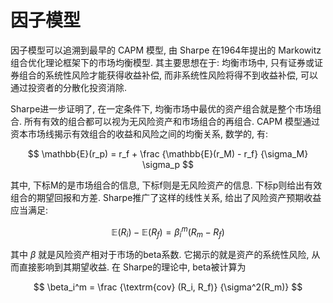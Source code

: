 # 因子模型

因子模型可以追溯到最早的 CAPM 模型, 由 Sharpe 在1964年提出的 Markowitz 组合优化理论框架下的市场均衡模型. 其主要思想在于: 均衡市场中, 只有证券或证券组合的系统性风险才能获得收益补偿, 而非系统性风险将得不到收益补偿, 可以通过投资者的分散化投资消除. 

Sharpe进一步证明了, 在一定条件下, 均衡市场中最优的资产组合就是整个市场组合. 所有有效的组合都可以视为无风险资产和市场组合的再组合.  CAPM 模型通过资本市场线揭示有效组合的收益和风险之间的均衡关系, 数学的, 有:

$$
\mathbb{E}(r_p) = r_f + \frac {\mathbb{E}(r_M) - r_f} {\sigma_M} \sigma_p
$$

其中, 下标M的是市场组合的信息, 下标f则是无风险资产的信息. 下标p则给出有效组合的期望回报和方差. Sharpe推广了这样的线性关系, 给出了风险资产预期收益应当满足:

$$
\mathbb{E}(R_i) - \mathbb{E}(R_f) = \beta_i^m(R_m - R_f)
$$

其中 $\beta$ 就是风险资产相对于市场的beta系数. 它揭示的就是资产的系统性风险, 从而直接影响到其期望收益. 在 Sharpe的理论中, beta被计算为

$$
\beta_i^m = \frac {\textrm{cov} (R_i, R_f)} {\sigma^2(R_m)}
$$